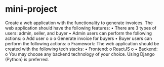 # mini-project

Create a web application with the functionality to generate invoices. The web application should have the following features:
• There are 3 types of users: admin, seller, and buyer
• Admin users can perform the following actions:
o Add user
o
o
o Generate invoice for buyers
• Buyer users can perform the following actions:
o
Framework:
The web application should be created with the following tech stacks:
• Frontend:
o ReactJS
o
• Backend:
o You may choose any backend technology of your choice. Using Django
         (Python) is preferred.
